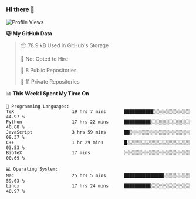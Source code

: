 ### Hi there 👋

<!--
**huayuan4396/huayuan4396** is a ✨ _special_ ✨ repository because its `README.md` (this file) appears on your GitHub profile.

Here are some ideas to get you started:

- 🔭 I’m currently working on ...
- 🌱 I’m currently learning ...
- 👯 I’m looking to collaborate on ...
- 🤔 I’m looking for help with ...
- 💬 Ask me about ...
- 📫 How to reach me: ...
- 😄 Pronouns: ...
- ⚡ Fun fact: ...
-->

<!--START_SECTION:waka-->
![Profile Views](http://img.shields.io/badge/Profile%20Views-1-blue)

**🐱 My GitHub Data** 

> 📦 78.9 kB Used in GitHub's Storage 
 > 
> 🚫 Not Opted to Hire
 > 
> 📜 8 Public Repositories 
 > 
> 🔑 11 Private Repositories 
 > 
📊 **This Week I Spent My Time On** 

```text
💬 Programming Languages: 
TeX                      19 hrs 7 mins       ███████████░░░░░░░░░░░░░░   44.97 % 
Python                   17 hrs 22 mins      ██████████░░░░░░░░░░░░░░░   40.88 % 
JavaScript               3 hrs 59 mins       ██░░░░░░░░░░░░░░░░░░░░░░░   09.37 % 
C++                      1 hr 29 mins        █░░░░░░░░░░░░░░░░░░░░░░░░   03.53 % 
BibTeX                   17 mins             ░░░░░░░░░░░░░░░░░░░░░░░░░   00.69 % 

💻 Operating System: 
Mac                      25 hrs 5 mins       ███████████████░░░░░░░░░░   59.03 % 
Linux                    17 hrs 24 mins      ██████████░░░░░░░░░░░░░░░   40.97 % 
```


<!--END_SECTION:waka-->
